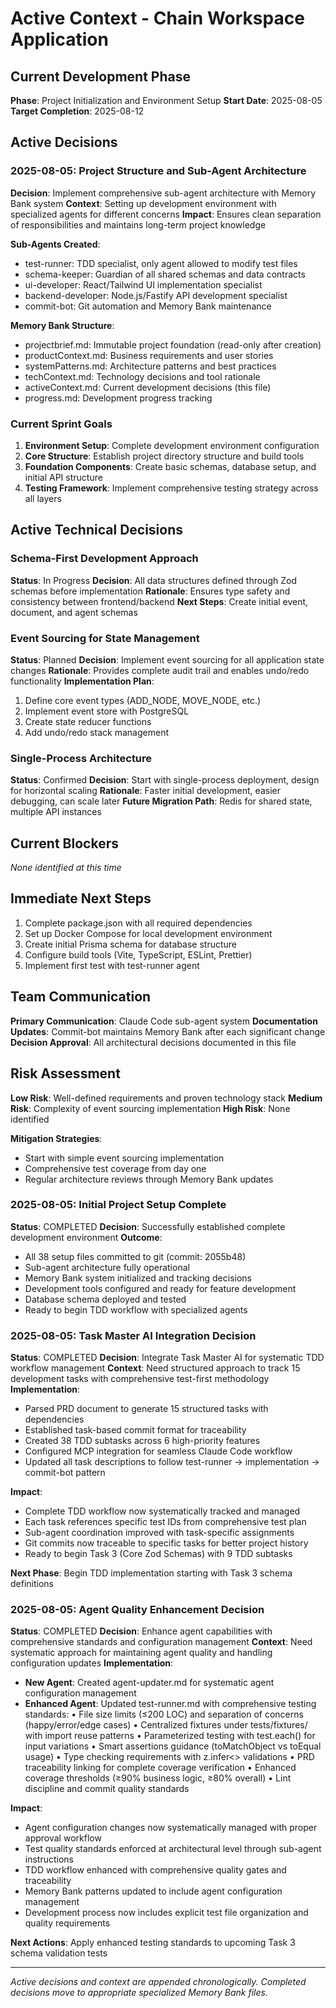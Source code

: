 # Active Context - Chain Workspace Application

## Current Development Phase
**Phase**: Project Initialization and Environment Setup
**Start Date**: 2025-08-05
**Target Completion**: 2025-08-12

## Active Decisions

### 2025-08-05: Project Structure and Sub-Agent Architecture
**Decision**: Implement comprehensive sub-agent architecture with Memory Bank system
**Context**: Setting up development environment with specialized agents for different concerns
**Impact**: Ensures clean separation of responsibilities and maintains long-term project knowledge

**Sub-Agents Created**:
- test-runner: TDD specialist, only agent allowed to modify test files
- schema-keeper: Guardian of all shared schemas and data contracts
- ui-developer: React/Tailwind UI implementation specialist
- backend-developer: Node.js/Fastify API development specialist  
- commit-bot: Git automation and Memory Bank maintenance

**Memory Bank Structure**:
- projectbrief.md: Immutable project foundation (read-only after creation)
- productContext.md: Business requirements and user stories
- systemPatterns.md: Architecture patterns and best practices
- techContext.md: Technology decisions and tool rationale
- activeContext.md: Current development decisions (this file)
- progress.md: Development progress tracking

### Current Sprint Goals
1. **Environment Setup**: Complete development environment configuration
2. **Core Structure**: Establish project directory structure and build tools
3. **Foundation Components**: Create basic schemas, database setup, and initial API structure
4. **Testing Framework**: Implement comprehensive testing strategy across all layers

## Active Technical Decisions

### Schema-First Development Approach
**Status**: In Progress
**Decision**: All data structures defined through Zod schemas before implementation
**Rationale**: Ensures type safety and consistency between frontend/backend
**Next Steps**: Create initial event, document, and agent schemas

### Event Sourcing for State Management
**Status**: Planned
**Decision**: Implement event sourcing for all application state changes
**Rationale**: Provides complete audit trail and enables undo/redo functionality
**Implementation Plan**: 
1. Define core event types (ADD_NODE, MOVE_NODE, etc.)
2. Implement event store with PostgreSQL
3. Create state reducer functions
4. Add undo/redo stack management

### Single-Process Architecture
**Status**: Confirmed
**Decision**: Start with single-process deployment, design for horizontal scaling
**Rationale**: Faster initial development, easier debugging, can scale later
**Future Migration Path**: Redis for shared state, multiple API instances

## Current Blockers
*None identified at this time*

## Immediate Next Steps
1. Complete package.json with all required dependencies
2. Set up Docker Compose for local development environment  
3. Create initial Prisma schema for database structure
4. Configure build tools (Vite, TypeScript, ESLint, Prettier)
5. Implement first test with test-runner agent

## Team Communication
**Primary Communication**: Claude Code sub-agent system
**Documentation Updates**: Commit-bot maintains Memory Bank after each significant change
**Decision Approval**: All architectural decisions documented in this file

## Risk Assessment
**Low Risk**: Well-defined requirements and proven technology stack
**Medium Risk**: Complexity of event sourcing implementation
**High Risk**: None identified

**Mitigation Strategies**:
- Start with simple event sourcing implementation
- Comprehensive test coverage from day one
- Regular architecture reviews through Memory Bank updates

### 2025-08-05: Initial Project Setup Complete
**Status**: COMPLETED
**Decision**: Successfully established complete development environment
**Outcome**: 
- All 38 setup files committed to git (commit: 2055b48)
- Sub-agent architecture fully operational
- Memory Bank system initialized and tracking decisions
- Development tools configured and ready for feature development
- Database schema deployed and tested
- Ready to begin TDD workflow with specialized agents

### 2025-08-05: Task Master AI Integration Decision
**Status**: COMPLETED
**Decision**: Integrate Task Master AI for systematic TDD workflow management
**Context**: Need structured approach to track 15 development tasks with comprehensive test-first methodology
**Implementation**:
- Parsed PRD document to generate 15 structured tasks with dependencies
- Established task-based commit format for traceability
- Created 38 TDD subtasks across 6 high-priority features
- Configured MCP integration for seamless Claude Code workflow
- Updated all task descriptions to follow test-runner → implementation → commit-bot pattern

**Impact**: 
- Complete TDD workflow now systematically tracked and managed
- Each task references specific test IDs from comprehensive test plan
- Sub-agent coordination improved with task-specific assignments
- Git commits now traceable to specific tasks for better project history
- Ready to begin Task 3 (Core Zod Schemas) with 9 TDD subtasks

**Next Phase**: Begin TDD implementation starting with Task 3 schema definitions

### 2025-08-05: Agent Quality Enhancement Decision
**Status**: COMPLETED
**Decision**: Enhance agent capabilities with comprehensive standards and configuration management
**Context**: Need systematic approach for maintaining agent quality and handling configuration updates
**Implementation**:
- **New Agent**: Created agent-updater.md for systematic agent configuration management
- **Enhanced Agent**: Updated test-runner.md with comprehensive testing standards:
  • File size limits (≤200 LOC) and separation of concerns (happy/error/edge cases)
  • Centralized fixtures under tests/fixtures/ with import reuse patterns
  • Parameterized testing with test.each() for input variations
  • Smart assertions guidance (toMatchObject vs toEqual usage)
  • Type checking requirements with z.infer<> validations
  • PRD traceability linking for complete coverage verification
  • Enhanced coverage thresholds (≥90% business logic, ≥80% overall)
  • Lint discipline and commit quality standards

**Impact**:
- Agent configuration changes now systematically managed with proper approval workflow
- Test quality standards enforced at architectural level through sub-agent instructions
- TDD workflow enhanced with comprehensive quality gates and traceability
- Memory Bank patterns updated to include agent configuration management
- Development process now includes explicit test file organization and quality requirements

**Next Actions**: Apply enhanced testing standards to upcoming Task 3 schema validation tests

---

*Active decisions and context are appended chronologically. Completed decisions move to appropriate specialized Memory Bank files.*